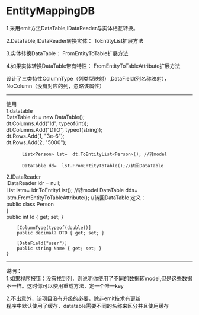 # EntityMappingDB

1.采用emit方法DataTable,IDataReader与实体相互转换。

2.DataTable,IDataReader转换实体：
ToEntityList扩展方法

3.实体转换DataTable：
FromEntityToTable扩展方法

4.如果实体转换DataTable带有特性：
FromEntityToTableAttribute扩展方法

设计了三类特性ColumnType（列类型映射）,DataField(列名称映射），NoColumn（没有对应的列，忽略该属性）  

------------------------------------------------------------
使用  
1.datatable  
            DataTable dt = new DataTable();    
            dt.Columns.Add("Id", typeof(int));  
            dt.Columns.Add("DTO", typeof(string));  
            dt.Rows.Add(1, "3e-6");  
            dt.Rows.Add(2, "5000");  

          List<Person> lst=  dt.ToEntityList<Person>(); //转model  

          DataTable dd=  lst.FromEntityToTable();//转回DataTable  
2.IDataReader  
            IDataReader idr = null;    
            List<Person> lstm=  idr.ToEntityList<Person>();  //转model
            DataTable dds=   lstm.FromEntityToTableAttribute<Person>();  //转回DataTable
定义：  
 public class Person  
    {  
        public int Id { get; set; }  

        [ColumnType(typeof(double))]  
        public decimal? DTO { get; set; }  

        [DataField("user")]  
        public string Name { get; set; }  
    }  

------------------------------------------------------------------------------
说明：  
1.如果程序报错：没有找到列，则说明你使用了不同的数据转model,但是这些数据不一样。这时你可以使用重载方法，定一个唯一key  

2.不出意外，该项目没有升级的必要，除非emit技术有更新  
程序中默认使用了缓存，datatable需要不同的名称来区分并且使用缓存  

